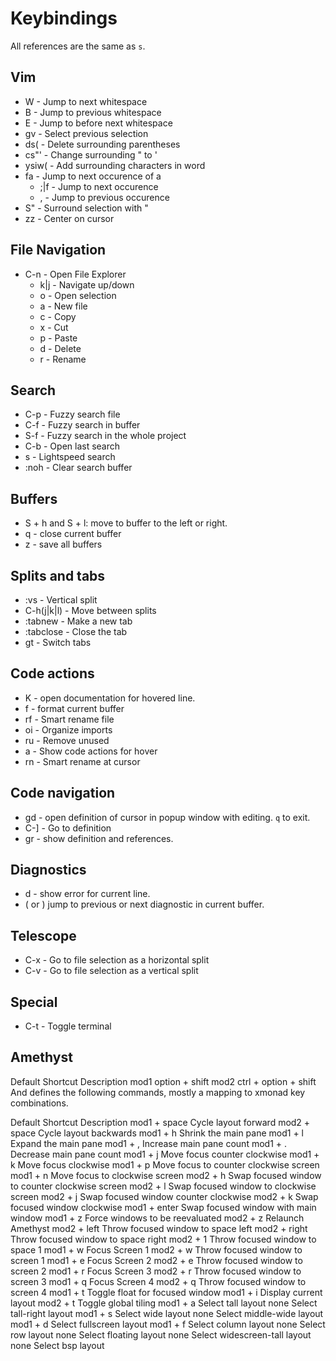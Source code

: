 # Keybindings

All <leader> references are the same as `s`.

## Vim

- W - Jump to next whitespace
- B - Jump to previous whitespace
- E - Jump to before next whitespace
- gv - Select previous selection
- ds( - Delete surrounding parentheses
- cs"' - Change surrounding " to '
- ysiw( - Add surrounding characters in word
- fa - Jump to next occurence of a
  - ;|f - Jump to next occurence
  - , - Jump to previous occurence
- S" - Surround selection with "
- zz - Center on cursor

## File Navigation

- C-n - Open File Explorer
  - k|j - Navigate up/down
  - o - Open selection
  - a - New file
  - c - Copy
  - x - Cut
  - p - Paste
  - d - Delete
  - r - Rename

## Search

- C-p - Fuzzy search file
- C-f - Fuzzy search in buffer
- S-f - Fuzzy search in the whole project
- C-b - Open last search
- s - Lightspeed search
- :noh - Clear search buffer

## Buffers

- S + h and S + l: move to buffer to the left or right.
- <leader>q - close current buffer
- <leader>z - save all buffers

## Splits and tabs

- :vs - Vertical split
- C-h(j|k|l) - Move between splits
- :tabnew - Make a new tab
- :tabclose - Close the tab
- gt - Switch tabs

## Code actions

- K - open documentation for hovered line.
- <leader>f - format current buffer
- <leader>rf - Smart rename file
- <leader>oi - Organize imports
- <leader>ru - Remove unused
- <leader>a - Show code actions for hover
- <leader>rn - Smart rename at cursor

## Code navigation

- gd - open definition of cursor in popup window with editing. `q` to exit.
- C-] - Go to definition
- gr - show definition and references.

## Diagnostics

- <leader>d - show error for current line.
- ( or ) jump to previous or next diagnostic in current buffer.

## Telescope
- C-x - Go to file selection as a horizontal split
- C-v - Go to file selection as a vertical split

## Special

- C-t - Toggle terminal

## Amethyst

Default Shortcut Description
mod1 option + shift
mod2 ctrl + option + shift
And defines the following commands, mostly a mapping to xmonad key combinations.

Default Shortcut Description
mod1 + space Cycle layout forward
mod2 + space Cycle layout backwards
mod1 + h Shrink the main pane
mod1 + l Expand the main pane
mod1 + , Increase main pane count
mod1 + . Decrease main pane count
mod1 + j Move focus counter clockwise
mod1 + k Move focus clockwise
mod1 + p Move focus to counter clockwise screen
mod1 + n Move focus to clockwise screen
mod2 + h Swap focused window to counter clockwise screen
mod2 + l Swap focused window to clockwise screen
mod2 + j Swap focused window counter clockwise
mod2 + k Swap focused window clockwise
mod1 + enter Swap focused window with main window
mod1 + z Force windows to be reevaluated
mod2 + z Relaunch Amethyst
mod2 + left Throw focused window to space left
mod2 + right Throw focused window to space right
mod2 + 1 Throw focused window to space 1
mod1 + w Focus Screen 1
mod2 + w Throw focused window to screen 1
mod1 + e Focus Screen 2
mod2 + e Throw focused window to screen 2
mod1 + r Focus Screen 3
mod2 + r Throw focused window to screen 3
mod1 + q Focus Screen 4
mod2 + q Throw focused window to screen 4
mod1 + t Toggle float for focused window
mod1 + i Display current layout
mod2 + t Toggle global tiling
mod1 + a Select tall layout
none Select tall-right layout
mod1 + s Select wide layout
none Select middle-wide layout
mod1 + d Select fullscreen layout
mod1 + f Select column layout
none Select row layout
none Select floating layout
none Select widescreen-tall layout
none Select bsp layout
